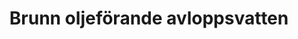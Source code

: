 ---
title: 'Brunn oljeförande avloppsvatten'
symbol_image: '/images/symbols/insats/12.svg'
weight: 12
card: true
card_color: 'bg-symbol-black'
---